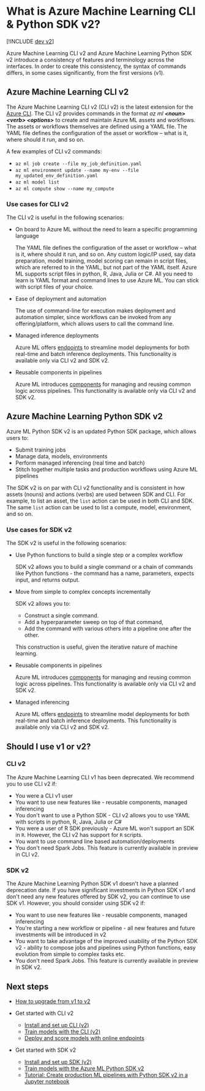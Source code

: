 
# What is Azure Machine Learning CLI & Python SDK v2?

[!INCLUDE [dev v2](../../includes/machine-learning-dev-v2.md)]

Azure Machine Learning CLI v2 and Azure Machine Learning Python SDK v2 introduce a consistency of features and terminology across the interfaces.  In order to create this consistency, the syntax of commands differs, in some cases significantly, from the first versions (v1).

## Azure Machine Learning CLI v2

The Azure Machine Learning CLI v2 (CLI v2) is the latest extension for the [Azure CLI](/cli/azure/what-is-azure-cli). The CLI v2 provides commands in the format *az ml __\<noun\> \<verb\> \<options\>__* to create and maintain Azure ML assets and workflows. The assets or workflows themselves are defined using a YAML file. The YAML file defines the configuration of the asset or workflow – what is it, where should it run, and so on.

A few examples of CLI v2 commands:

* `az ml job create --file my_job_definition.yaml`
* `az ml environment update --name my-env --file my_updated_env_definition.yaml`
* `az ml model list`
* `az ml compute show --name my_compute`

### Use cases for CLI v2

The CLI v2 is useful in the following scenarios:

* On board to Azure ML without the need to learn a specific programming language

    The YAML file defines the configuration of the asset or workflow – what is it, where should it run, and so on. Any custom logic/IP used, say data preparation, model training, model scoring can remain in script files, which are referred to in the YAML, but not part of the YAML itself. Azure ML supports script files in python, R, Java, Julia or C#. All you need to learn is YAML format and command lines to use Azure ML. You can stick with script files of your choice.

* Ease of deployment and automation

    The use of command-line for execution makes deployment and automation simpler, since workflows can be invoked from any offering/platform, which allows users to call the command line.

* Managed inference deployments

    Azure ML offers [endpoints](concept-endpoints.md) to streamline model deployments for both real-time and batch inference deployments. This functionality is available only via CLI v2 and SDK v2.

* Reusable components in pipelines

    Azure ML introduces [components](concept-component.md) for managing and reusing common logic across pipelines. This functionality is available only via CLI v2 and SDK v2.


## Azure Machine Learning Python SDK v2

Azure ML Python SDK v2 is an updated Python SDK package, which allows users to:

* Submit training jobs
* Manage data, models, environments
* Perform managed inferencing (real time and batch)
* Stitch together multiple tasks and production workflows using Azure ML pipelines

The SDK v2 is on par with CLI v2 functionality and is consistent in how assets (nouns) and actions (verbs) are used between SDK and CLI.  For example, to list an asset, the `list` action can be used in both CLI and SDK. The same `list` action can be used to list a compute, model, environment, and so on.

### Use cases for SDK v2

The SDK v2 is useful in the following scenarios:

* Use Python functions to build a single step or a complex workflow

    SDK v2 allows you to build a single command or a chain of commands like Python functions - the command has a name, parameters, expects input, and returns output.

* Move from simple to complex concepts incrementally

    SDK v2 allows you to: 
    * Construct a single command.
    * Add a hyperparameter sweep on top of that command, 
    * Add the command with various others into a pipeline one after the other. 
    
    This construction is useful, given the iterative nature of machine learning.

* Reusable components in pipelines

    Azure ML introduces [components](concept-component.md) for managing and reusing common logic across pipelines. This functionality is available only via CLI v2 and SDK v2.

* Managed inferencing

    Azure ML offers [endpoints](concept-endpoints.md) to streamline model deployments for both real-time and batch inference deployments. This functionality is available only via CLI v2 and SDK v2.

## Should I use v1 or v2?

### CLI v2

The Azure Machine Learning CLI v1 has been deprecated. We recommend you to use CLI v2 if:

* You were a CLI v1 user
* You want to use new features like - reusable components, managed inferencing
* You don't want to use a Python SDK - CLI v2 allows you to use YAML with scripts in python, R, Java, Julia or C#
* You were a user of R SDK previously - Azure ML won't support an SDK in `R`. However, the CLI v2 has support for `R` scripts.
* You want to use command line based automation/deployments
* You don't need Spark Jobs. This feature is currently available in preview in CLI v2.

### SDK v2

The Azure Machine Learning Python SDK v1 doesn't have a planned deprecation date. If you have significant investments in Python SDK v1 and don't need any new features offered by SDK v2, you can continue to use SDK v1. However, you should consider using SDK v2 if:

* You want to use new features like - reusable components, managed inferencing
* You're starting a new workflow or pipeline - all new features and future investments will be introduced in v2
* You want to take advantage of the improved usability of the Python SDK v2 - ability to compose jobs and pipelines using Python functions, easy evolution from simple to complex tasks etc.
* You don't need Spark Jobs. This feature is currently available in preview in SDK v2.

## Next steps

* [How to upgrade from v1 to v2](how-to-migrate-from-v1.md)
* Get started with CLI v2

    * [Install and set up CLI (v2)](how-to-configure-cli.md)
    * [Train models with the CLI (v2)](how-to-train-model.md)
    * [Deploy and score models with online endpoints](how-to-deploy-online-endpoints.md)
    
* Get started with SDK v2

    * [Install and set up SDK (v2)](https://aka.ms/sdk-v2-install)
    * [Train models with the Azure ML Python SDK v2](how-to-train-model.md)
    * [Tutorial: Create production ML pipelines with Python SDK v2 in a Jupyter notebook](tutorial-pipeline-python-sdk.md)
